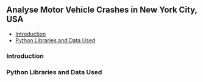 ## Analyse Motor Vehicle Crashes in New York City, USA

- [Introduction](#Introduction)
- [Python Libraries and Data Used](#Python-Libraries-and-Data-Used)

### Introduction

### Python Libraries and Data Used
